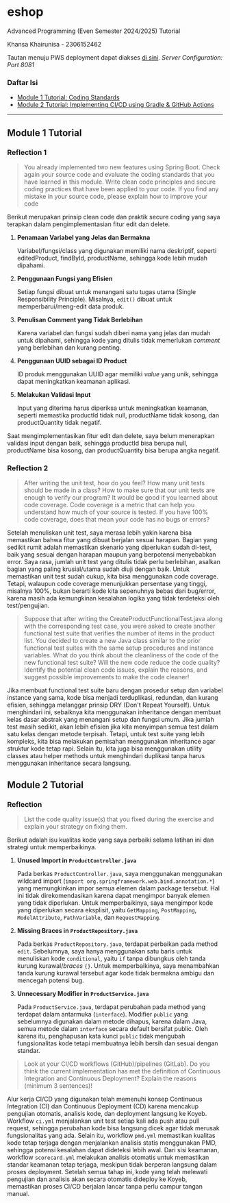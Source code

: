 # eshop

Advanced Programming (Even Semester 2024/2025) Tutorial

Khansa Khairunisa - 2306152462

Tautan menuju PWS deployment dapat diakses [di sini](https://eshop-adpro-khansakhai.koyeb.app/). *Server Configuration: Port 8081*

### Daftar Isi

- [Module 1 Tutorial: Coding Standards](#module-1-tutorial)
- [Module 2 Tutorial: Implementing CI/CD using Gradle & GitHub Actions](#module-2-tutorial)

---

## Module 1 Tutorial

### Reflection 1

>You already implemented two new features using Spring Boot. Check again your source code and evaluate the coding standards that you have learned in this module. Write clean code principles and secure coding practices that have been applied to your code.  If you find any mistake in your source code, please explain how to improve your code

Berikut merupakan prinsip clean code dan praktik secure coding yang saya terapkan dalam pengimplementasian fitur edit dan delete.

1. **Penamaan Variabel yang Jelas dan Bermakna**

    Variabel/fungsi/class yang digunakan memiliki nama deskriptif, seperti editedProduct, findById, productName, sehingga kode lebih mudah dipahami.

2. **Penggunaan Fungsi yang Efisien**

    Setiap fungsi dibuat untuk menangani satu tugas utama (Single Responsibility Principle). Misalnya, `edit()` dibuat untuk memperbarui/meng-edit data produk.

3. **Penulisan Comment yang Tidak Berlebihan**

    Karena variabel dan fungsi sudah diberi nama yang jelas dan mudah untuk dipahami, sehingga kode yang ditulis tidak memerlukan *comment* yang berlebihan dan kurang penting.

4. **Penggunaan UUID sebagai ID Product**

    ID produk menggunakan UUID agar memiliki *value* yang unik, sehingga dapat meningkatkan keamanan aplikasi.

5. **Melakukan Validasi Input**

    Input yang diterima harus diperiksa untuk meningkatkan keamanan, seperti memastika productId tidak null, productName tidak kosong, dan productQuantity tidak negatif.

Saat mengimplementasikan fitur edit dan delete, saya belum menerapkan validasi input dengan baik, sehingga productId bisa berupa null, productName bisa kosong, dan productQuantity bisa berupa angka negatif.

### Reflection 2

>After writing the unit test, how do you feel? How many unit tests should be made in a class? How to make sure that our unit tests are enough to verify our program? It would be good if you learned about code coverage. Code coverage is a metric that can help you understand how much of your source is tested. If you have 100% code coverage, does that mean your code has no bugs or errors?

Setelah menuliskan unit test, saya merasa lebih yakin karena bisa memastikan bahwa fitur yang dibuat berjalan sesuai harapan. Bagian yang sedikit rumit adalah memastikan skenario yang diperlukan sudah di-test, baik yang sesuai dengan harapan maupun yang berpotensi menyebabkan error. Saya rasa, jumlah unit test yang ditulis tidak perlu berlebihan, asalkan bagian yang paling krusial/utama sudah diuji dengan baik. Untuk memastikan unit test sudah cukup, kita bisa menggunakan code coverage. Tetapi, walaupun code coverage menunjukkan persentase yang tinggi, misalnya 100%, bukan berarti kode kita sepenuhnya bebas dari bug/error, karena masih ada kemungkinan kesalahan logika yang tidak terdeteksi oleh test/pengujian.

>Suppose that after writing the CreateProductFunctionalTest.java along with the corresponding test case, you were asked to create another functional test suite that verifies the number of items in the product list. You decided to create a new Java class similar to the prior functional test suites with the same setup procedures and instance variables. What do you think about the cleanliness of the code of the new functional test suite? Will the new code reduce the code quality? Identify the potential clean code issues, explain the reasons, and suggest possible improvements to make the code cleaner!

Jika membuat functional test suite baru dengan prosedur setup dan variabel instance yang sama, kode bisa menjadi terduplikasi, redundan, dan kurang efisien, sehingga melanggar prinsip DRY (Don't Repeat Yourself). Untuk menghindari ini, sebaiknya kita menggunakan inheritance dengan membuat kelas dasar abstrak yang menangani setup dan fungsi umum. Jika jumlah test masih sedikit, akan lebih efisien jika kita menyimpan semua test dalam satu kelas dengan metode terpisah. Tetapi, untuk test suite yang lebih kompleks, kita bisa melakukan pemisahan menggunakan inheritance agar struktur kode tetap rapi. Selain itu, kita juga bisa menggunakan utility classes atau helper methods untuk menghindari duplikasi tanpa harus menggunakan inheritance secara langsung.

## Module 2 Tutorial

### Reflection

>List the code quality issue(s) that you fixed during the exercise and explain your strategy on fixing them.

Berikut adalah isu kualitas kode yang saya perbaiki selama latihan ini dan strategi untuk memperbaikinya.

1. **Unused Import in `ProductController.java`**

   Pada berkas `ProductController.java`, saya menggunakan menggunakan wildcard import (`import org.springframework.web.bind.annotation.*`) yang memungkinkan impor semua elemen dalam package tersebut. Hal ini tidak direkomendasikan karena dapat mengimpor banyak elemen yang tidak diperlukan. Untuk memperbaikinya, saya mengimpor kode yang diperlukan secara eksplisit, yaitu `GetMapping`, `PostMapping`, `ModelAttribute`, `PathVariable`, dan `RequestMapping`.

2. **Missing Braces in `ProductRepository.java`**

   Pada berkas `ProductRepository.java`, terdapat perbaikan pada method `edit`. Sebelumnya, saya hanya menggunakan satu baris untuk menuliskan kode `conditional`, yaitu `if` tanpa dibungkus oleh tanda kurung kurawal/*braces* `{}`. Untuk memperbaikinya, saya menambahkan tanda kurung kurawal tersebut agar kode tidak bermakna ambigu dan mencegah potensi bug.

3. **Unnecessary Modifier in `ProductService.java`**

   Pada `ProductService.java`, terdapat perubahan pada method yang terdapat dalam antarmuka (`interface`). Modifier `public` yang sebelumnya digunakan dalam metode dihapus, karena dalam Java, semua metode dalam `interface` secara default bersifat public. Oleh karena itu, penghapusan kata kunci `public` tidak mengubah fungsionalitas kode tetapi membuatnya lebih bersih dan sesuai dengan standar.

>Look at your CI/CD workflows (GitHub)/pipelines (GitLab). Do you think the current implementation has met the definition of Continuous Integration and Continuous Deployment? Explain the reasons (minimum 3 sentences)!

Alur kerja CI/CD yang digunakan telah memenuhi konsep Continuous Integration (CI) dan Continuous Deployment (CD) karena mencakup pengujian otomatis, analisis kode, dan deployment langsung ke Koyeb. Workflow `ci.yml` menjalankan unit test setiap kali ada push atau pull request, sehingga perubahan kode bisa langsung dicek agar tidak merusak fungsionalitas yang ada. Selain itu, workflow `pmd.yml` memastikan kualitas kode tetap terjaga dengan menjalankan analisis statis menggunakan PMD, sehingga potensi kesalahan dapat dideteksi lebih awal. Dari sisi keamanan, workflow `scorecard.yml` melakukan analisis otomatis untuk memastikan standar keamanan tetap terjaga, meskipun tidak berperan langsung dalam proses deployment. Setelah semua tahap ini, kode yang telah melewati pengujian dan analisis akan secara otomatis dideploy ke Koyeb, memastikan proses CI/CD berjalan lancar tanpa perlu campur tangan manual.